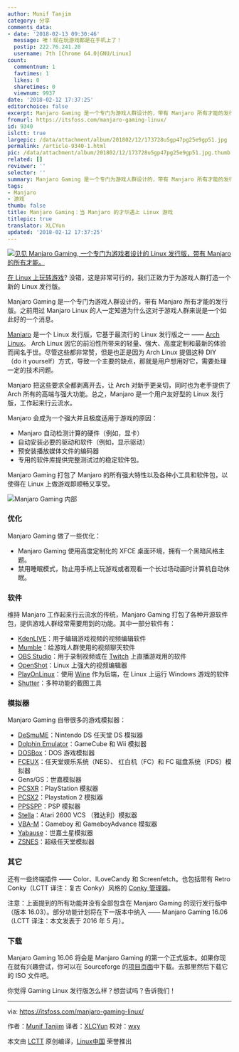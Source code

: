 ```yaml
---
author: Munif Tanjim
category: 分享
comments_data:
- date: '2018-02-13 09:30:46'
  message: 唉！现在玩游戏都是在手机上了！
  postip: 222.76.241.20
  username: 7th [Chrome 64.0|GNU/Linux]
count:
  commentnum: 1
  favtimes: 1
  likes: 0
  sharetimes: 0
  viewnum: 9937
date: '2018-02-12 17:37:25'
editorchoice: false
excerpt: Manjaro Gaming 是一个专门为游戏人群设计的，带有 Manjaro 所有才能的发行版。之前用过 Manjaro Linux 的人一定知道为什么这对于游戏人群来说是一个如此好的一个消息。
fromurl: https://itsfoss.com/manjaro-gaming-linux/
id: 9340
islctt: true
largepic: /data/attachment/album/201802/12/173728u5gp47pg25e9gp51.jpg
permalink: /article-9340-1.html
pic: /data/attachment/album/201802/12/173728u5gp47pg25e9gp51.jpg.thumb.jpg
related: []
reviewer: ''
selector: ''
summary: Manjaro Gaming 是一个专门为游戏人群设计的，带有 Manjaro 所有才能的发行版。之前用过 Manjaro Linux 的人一定知道为什么这对于游戏人群来说是一个如此好的一个消息。
tags:
- Manjaro
- 游戏
thumb: false
title: Manjaro Gaming：当 Manjaro 的才华遇上 Linux 游戏
titlepic: true
translator: XLCYun
updated: '2018-02-12 17:37:25'
---
```


[![见见 Manjaro Gaming, 一个专门为游戏者设计的 Linux 发行版，带有 Manjaro 的所有才能。](/data/attachment/album/201802/12/173728u5gp47pg25e9gp51.jpg)](https://itsfoss.com/wp-content/uploads/2016/06/Manjaro-Gaming.jpg)


[在 Linux 上玩转游戏](/article-7316-1.html)? 没错，这是非常可行的，我们正致力于为游戏人群打造一个新的 Linux 发行版。


Manjaro Gaming 是一个专门为游戏人群设计的，带有 Manjaro 所有才能的发行版。之前用过 Manjaro Linux 的人一定知道为什么这对于游戏人群来说是一个如此好的一个消息。


[Manjaro](https://manjaro.github.io/) 是一个 Linux 发行版，它基于最流行的 Linux 发行版之一 —— [Arch Linux](https://www.archlinux.org/)。 Arch Linux 因它的前沿性所带来的轻量、强大、高度定制和最新的体验而闻名于世。尽管这些都非常赞，但是也正是因为 Arch Linux 提倡这种 DIY （do it yourself）方式，导致一个主要的缺点，那就是用户想用好它，需要处理一定的技术问题。


Manjaro 把这些要求全都剥离开去，让 Arch 对新手更亲切，同时也为老手提供了 Arch 所有的高端与强大功能。总之，Manjaro 是一个用户友好型的 Linux 发行版，工作起来行云流水。


Manjaro 会成为一个强大并且极度适用于游戏的原因：


* Manjaro 自动检测计算的硬件（例如，显卡）
* 自动安装必要的驱动和软件（例如，显示驱动）
* 预安装播放媒体文件的编码器
* 专用的软件库提供完整测试过的稳定软件包。


Manjaro Gaming 打包了 Manjaro 的所有强大特性以及各种小工具和软件包，以使得在 Linux 上做游戏即顺畅又享受。


![Manjaro Gaming 内部](/data/attachment/album/201802/12/173729zt6gqwyyfzt6yapp.png)


### 优化


Manjaro Gaming 做了一些优化：


* Manjaro Gaming 使用高度定制化的 XFCE 桌面环境，拥有一个黑暗风格主题。
* 禁用睡眠模式，防止用手柄上玩游戏或者观看一个长过场动画时计算机自动休眠。


### 软件


维持 Manjaro 工作起来行云流水的传统，Manjaro Gaming 打包了各种开源软件包，提供游戏人群经常需要用到的功能。其中一部分软件有：


* [KdenLIVE](https://kdenlive.org/)：用于编辑游戏视频的视频编辑软件
* [Mumble](https://www.mumble.info)：给游戏人群使用的视频聊天软件
* [OBS Studio](https://obsproject.com/)：用于录制视频或在 [Twitch](https://www.twitch.tv/) 上直播游戏用的软件
* [OpenShot](http://www.openshot.org/)：Linux 上强大的视频编辑器
* [PlayOnLinux](https://www.playonlinux.com)：使用 [Wine](https://www.winehq.org/) 作为后端，在 Linux 上运行 Windows 游戏的软件
* [Shutter](http://shutter-project.org/)：多种功能的截图工具


### 模拟器


Manjaro Gaming 自带很多的游戏模拟器：


* [DeSmuME](http://desmume.org/)：Nintendo DS 任天堂 DS 模拟器
* [Dolphin Emulator](https://dolphin-emu.org)：GameCube 和 Wii 模拟器
* [DOSBox](https://www.dosbox.com/)：DOS 游戏模拟器
* [FCEUX](http://www.fceux.com/)：任天堂娱乐系统（NES）、 红白机（FC）和 FC 磁盘系统（FDS）模拟器
* Gens/GS：世嘉模拟器
* [PCSXR](https://pcsxr.codeplex.com)：PlayStation 模拟器
* [PCSX2](http://pcsx2.net/)：Playstation 2 模拟器
* [PPSSPP](http://www.ppsspp.org/)：PSP 模拟器
* [Stella](http://stella.sourceforge.net/)：Atari 2600 VCS （雅达利）模拟器
* [VBA-M](http://vba-m.com/)：Gameboy 和 GameboyAdvance 模拟器
* [Yabause](https://yabause.org/)：世嘉土星模拟器
* [ZSNES](http://www.zsnes.com/)：超级任天堂模拟器


### 其它


还有一些终端插件 —— Color、ILoveCandy 和 Screenfetch。也包括带有 Retro Conky（LCTT 译注：复古 Conky）风格的 [Conky 管理器](https://itsfoss.com/conky-gui-ubuntu-1304/)。


注意：上面提到的所有功能并没有全部包含在 Manjaro Gaming 的现行发行版中（版本 16.03）。部分功能计划将在下一版本中纳入 —— Manjaro Gaming 16.06（LCTT 译注：本文发表于 2016 年 5 月）。


### 下载


Manjaro Gaming 16.06 将会是 Manjaro Gaming 的第一个正式版本。如果你现在就有兴趣尝试，你可以在 Sourceforge 的[项目页面](https://sourceforge.net/projects/mgame/)中下载。去那里然后下载它的 ISO 文件吧。


你觉得 Gaming Linux 发行版怎么样？想尝试吗？告诉我们！




---


via: <https://itsfoss.com/manjaro-gaming-linux/>


作者：[Munif Tanjim](https://itsfoss.com/author/munif/) 译者：[XLCYun](https://github.com/XLCYun) 校对：[wxy](https://github.com/wxy)


本文由 [LCTT](https://github.com/LCTT/TranslateProject) 原创编译，[Linux中国](https://linux.cn/) 荣誉推出